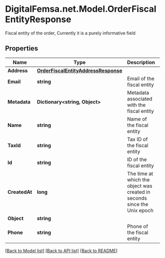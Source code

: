 # DigitalFemsa.net.Model.OrderFiscalEntityResponse
Fiscal entity of the order, Currently it is a purely informative field

## Properties

Name | Type | Description | Notes
------------ | ------------- | ------------- | -------------
**Address** | [**OrderFiscalEntityAddressResponse**](OrderFiscalEntityAddressResponse.md) |  | 
**Email** | **string** | Email of the fiscal entity | [optional] 
**Metadata** | **Dictionary&lt;string, Object&gt;** | Metadata associated with the fiscal entity | [optional] 
**Name** | **string** | Name of the fiscal entity | [optional] 
**TaxId** | **string** | Tax ID of the fiscal entity | [optional] 
**Id** | **string** | ID of the fiscal entity | 
**CreatedAt** | **long** | The time at which the object was created in seconds since the Unix epoch | 
**Object** | **string** |  | 
**Phone** | **string** | Phone of the fiscal entity | [optional] 

[[Back to Model list]](../README.md#documentation-for-models) [[Back to API list]](../README.md#documentation-for-api-endpoints) [[Back to README]](../README.md)

